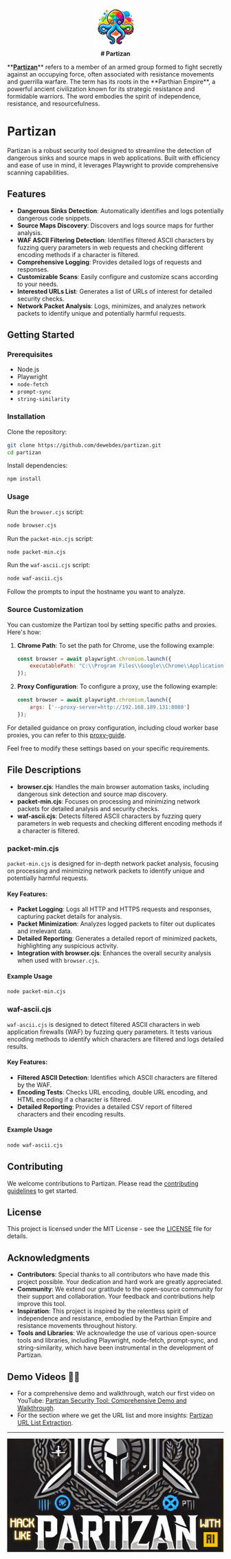 <p align="center">
  <img src="https://github.com/dewebdes/partizan/blob/main/image/logo.png" alt="Partizan Logo" width="100" height="100">
<br>
<strong align="center"># Partizan</strong>
</p>
**<u><b>Partizan</b></u>** refers to a member of an armed group formed to fight secretly against an occupying force, often associated with resistance movements and guerrilla warfare. The term has its roots in the **Parthian Empire**, a powerful ancient civilization known for its strategic resistance and formidable warriors. The word embodies the spirit of independence, resistance, and resourcefulness.

# Partizan

Partizan is a robust security tool designed to streamline the detection of dangerous sinks and source maps in web applications. Built with efficiency and ease of use in mind, it leverages Playwright to provide comprehensive scanning capabilities.

## Features

- **Dangerous Sinks Detection**: Automatically identifies and logs potentially dangerous code snippets.
- **Source Maps Discovery**: Discovers and logs source maps for further analysis.
- **WAF ASCII Filtering Detection**: Identifies filtered ASCII characters by fuzzing query parameters in web requests and checking different encoding methods if a character is filtered.
- **Comprehensive Logging**: Provides detailed logs of requests and responses.
- **Customizable Scans**: Easily configure and customize scans according to your needs.
- **Interested URLs List**: Generates a list of URLs of interest for detailed security checks.
- **Network Packet Analysis**: Logs, minimizes, and analyzes network packets to identify unique and potentially harmful requests.

## Getting Started

### Prerequisites

- Node.js
- Playwright
- `node-fetch`
- `prompt-sync`
- `string-similarity`

### Installation

Clone the repository:

```bash
git clone https://github.com/dewebdes/partizan.git
cd partizan
```

Install dependencies:

```bash
npm install
```

### Usage

Run the `browser.cjs` script:

```bash
node browser.cjs
```

Run the `packet-min.cjs` script:

```bash
node packet-min.cjs
```

Run the `waf-ascii.cjs` script:

```bash
node waf-ascii.cjs
```

Follow the prompts to input the hostname you want to analyze.

### Source Customization

You can customize the Partizan tool by setting specific paths and proxies. Here's how:

1. **Chrome Path**: To set the path for Chrome, use the following example:
   ```javascript
   const browser = await playwright.chromium.launch({
       executablePath: "C:\\Program Files\\Google\\Chrome\\Application\\chrome.exe"
   });
   ```

2. **Proxy Configuration**: To configure a proxy, use the following example:
   ```javascript
   const browser = await playwright.chromium.launch({
       args: ['--proxy-server=http://192.168.189.131:8080']
   });
   ```

For detailed guidance on proxy configuration, including cloud worker base proxies, you can refer to this [proxy-guide](https://www.linkedin.com/posts/eyni-kave_aevagp-aewaeq-aetaevaezaetaepaeuaev-activity-7273419725672464384-Vs7e).

Feel free to modify these settings based on your specific requirements.

## File Descriptions

- **browser.cjs**: Handles the main browser automation tasks, including dangerous sink detection and source map discovery.
- **packet-min.cjs**: Focuses on processing and minimizing network packets for detailed analysis and security checks.
- **waf-ascii.cjs**: Detects filtered ASCII characters by fuzzing query parameters in web requests and checking different encoding methods if a character is filtered.

### packet-min.cjs

`packet-min.cjs` is designed for in-depth network packet analysis, focusing on processing and minimizing network packets to identify unique and potentially harmful requests.

#### Key Features:

- **Packet Logging**: Logs all HTTP and HTTPS requests and responses, capturing packet details for analysis.
- **Packet Minimization**: Analyzes logged packets to filter out duplicates and irrelevant data.
- **Detailed Reporting**: Generates a detailed report of minimized packets, highlighting any suspicious activity.
- **Integration with browser.cjs**: Enhances the overall security analysis when used with `browser.cjs`.

#### Example Usage

```bash
node packet-min.cjs
```

### waf-ascii.cjs

`waf-ascii.cjs` is designed to detect filtered ASCII characters in web application firewalls (WAF) by fuzzing query parameters. It tests various encoding methods to identify which characters are filtered and logs detailed results.

#### Key Features:

- **Filtered ASCII Detection**: Identifies which ASCII characters are filtered by the WAF.
- **Encoding Tests**: Checks URL encoding, double URL encoding, and HTML encoding if a character is filtered.
- **Detailed Reporting**: Provides a detailed CSV report of filtered characters and their encoding results.

#### Example Usage

```bash
node waf-ascii.cjs
```

## Contributing

We welcome contributions to Partizan. Please read the [contributing guidelines](CONTRIBUTING.md) to get started.

## License

This project is licensed under the MIT License - see the [LICENSE](LICENSE) file for details.

## Acknowledgments

- **Contributors**: Special thanks to all contributors who have made this project possible. Your dedication and hard work are greatly appreciated.
- **Community**: We extend our gratitude to the open-source community for their support and collaboration. Your feedback and contributions help improve this tool.
- **Inspiration**: This project is inspired by the relentless spirit of independence and resistance, embodied by the Parthian Empire and resistance movements throughout history.
- **Tools and Libraries**: We acknowledge the use of various open-source tools and libraries, including Playwright, node-fetch, prompt-sync, and string-similarity, which have been instrumental in the development of Partizan.

## Demo Videos 🚀✨

- For a comprehensive demo and walkthrough, watch our first video on YouTube: [Partizan Security Tool: Comprehensive Demo and Walkthrough](https://www.youtube.com/watch?v=HcKkYQ5fQf0).
- For the section where we get the URL list and more insights: [Partizan URL List Extraction](https://www.youtube.com/watch?v=i9bc1VABbHw).

<hr>
<a href="https://www.linkedin.com/posts/eyni-kave_web-hacking-via-copilot-ai-activity-7278260944256790530-lHp-">
<img src="https://github.com/dewebdes/partizan/blob/main/image/poster-3.jpg">
</a>
